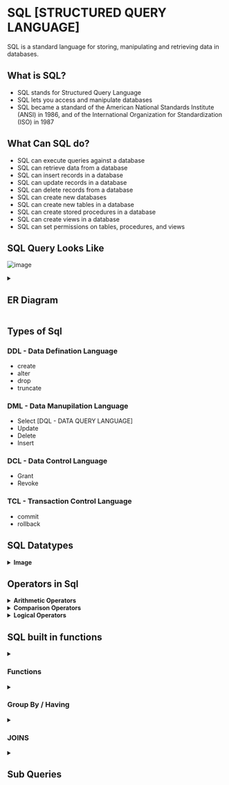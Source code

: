 
# SQL [STRUCTURED QUERY LANGUAGE]

SQL is a standard language for storing, manipulating and retrieving data in databases.

## What is SQL?
- SQL stands for Structured Query Language
- SQL lets you access and manipulate databases
- SQL became a standard of the American National Standards Institute (ANSI) in 1986, and of the International Organization for Standardization (ISO) in 1987

## What Can SQL do?
- SQL can execute queries against a database
- SQL can retrieve data from a database
- SQL can insert records in a database
- SQL can update records in a database
- SQL can delete records from a database
- SQL can create new databases
- SQL can create new tables in a database
- SQL can create stored procedures in a database
- SQL can create views in a database
- SQL can set permissions on tables, procedures, and views

## SQL Query Looks Like
 
![image](https://user-images.githubusercontent.com/80267318/204763077-68928869-8128-4d64-bbf5-4ed9817f9f8e.png)

<details>
 <summary><h2>ER Diagram</h2></summary><br>
 
## ER Diagram
An Entity Relationship Diagram is a diagram that represents relationships among entities in a database. It is commonly known as an ER Diagram.

## What is an ER Model?
 
An Entity-Relationship Model represents the structure of the database with the help of a diagram. ER Modelling is a systematic process to design a database as it would require you to analyze all data requirements before implementing your database.

## Symbols Used in ER Diagrams
- Rectangles: This Entity Relationship Diagram symbol represents entity types
- Ellipses: This symbol represents attributes
- Diamonds: This symbol represents relationship types
- Lines: It links attributes to entity types and entity types with other relationship types
- Primary key: Here, it underlines the attributes 
- Double Ellipses: Represents multi-valued attributes


 ### Components of ER Diagram
You base an ER Diagram on three basic concepts:

![image](https://user-images.githubusercontent.com/80267318/204767802-a6bbeca7-7367-45c6-9632-9bceb1136c46.png)

 #### Entities
 <details>
 <summary><b> An entity can be either a living or non-living component.</b></summary><br>

![image](https://user-images.githubusercontent.com/80267318/204769508-7fd77101-3bc7-488e-bd23-5e6aad504737.png)

- Weak Entity => An entity that makes reliance over another entity is called a weak entity

![image](https://user-images.githubusercontent.com/80267318/204769770-4c696309-3c18-4188-8e95-cc5e512f34f4.png)
 </details
 


#### Attributes
 
 <details>
 <summary><b>An attribute exhibits the properties of an entity.</b></summary><br>
 
- Key Attribute => Key attribute uniquely identifies an entity from an entity set. It underlines the text of a key attribute.

![image](https://user-images.githubusercontent.com/80267318/204770087-ffa276a7-3e50-41f9-98e4-6f135e044199.png)

- Composite Attribute => An attribute that is composed of several other attributes is known as a composite attribute.

![image](https://user-images.githubusercontent.com/80267318/204770241-30994b89-3e6b-49d5-8e58-2642428ade8e.png)

- Multivalued Attribute => Some attributes can possess over one value, those attributes are called multivalued attributes.

![image](https://user-images.githubusercontent.com/80267318/204770436-8626c951-4474-4a48-81a6-1f4a3e308609.png)

- Derived Attribute => An attribute that can be derived from other attributes of the entity is known as a derived attribute.

![image](https://user-images.githubusercontent.com/80267318/204770552-730e7206-a005-4e2b-b0f6-8aad7d39609d.png)

</details>

#### Relationships

 <details>
 <summary><b>There are 4 types of relationship they are </b></summary><br>

- One-to-One Relationships

![image](https://user-images.githubusercontent.com/80267318/204770991-763da9ee-ba4b-41d7-a713-6fe4e4323290.png)

- One-to-Many Relationships

![image](https://user-images.githubusercontent.com/80267318/204770683-acf089dd-edfc-4dc8-b2f4-ec5bd52de838.png)

- Many-to-One Relationships

![image](https://user-images.githubusercontent.com/80267318/204770738-c47d2079-8092-460c-9400-7d0336fb3755.png)

- Many-to-Many Relationships

![image](https://user-images.githubusercontent.com/80267318/204770783-1c9cec05-f695-4705-ae9b-30c0cbaf29a8.png)

</details>

 </details>

## Types of Sql 

### DDL - Data Defination Language
- create
- alter
- drop
- truncate

### DML - Data Manupilation Language
 - Select [DQL - DATA QUERY LANGUAGE] 
 - Update
 - Delete
 - Insert
 
 ### DCL - Data Control Language
  - Grant
  - Revoke
  
 ### TCL - Transaction Control Language
  - commit
  - rollback
  
## SQL Datatypes

<details>
<summary><b>Image</b></summary><br>

![image](https://user-images.githubusercontent.com/80267318/204773960-369b5193-5193-4390-9f44-8c03e53f0a19.png)

</details>

## Operators in Sql 
 
<details>
 <summary><b> Arithmetic Operators</b></summary><br>
<ul>
 <li>[+]</li> 
 <li>[-]</li>
 <li>[/]</li> 
 <li>[*]</li> 
 <li>[%}</li>
</ul>
 </details>
 
<details>
 <summary><b> Comparison Operators </b></summary><br>
 <ul>
 <li><, <=</li> 
 <li> >, >=</li>
 <li> =, !=</li> 
 <li>!<, !></li> 
</ul>
 </details>
  
<details>
 <summary><b> Logical Operators</b></summary><br>
 <ul>
 <li>Any</li> 
 <li>All</li>
 <li>And</li> 
 <li>OR/IN </li> 
 <li>Between</li>
 <li>Exists</li>
  <li>Not</li>
</ul>

 </details>
 
 ## SQL built in functions 
<details>
 <summary><h3> Functions </h3></summary><br>
 <details>
 <summary><b>Show Databases </b></summary><br>
 
 This is used for listing all present databases.
 
  #### Syntax => 
  ```sql 
     show databases;
  ```
</details>

 <details>
 <summary><b>use [db_name]  </b></summary><br>
 
This command is used for selecting the database for futher operations
 
 #### Syntax =>
  ```sql
  // let db name = employee
  use Employee
  ````
 </details>

<details>
 <summary><b> show tables  </b></summary><br>
  
  this command is used for listing all the tables present in a database 
  
  #### Syntax =>
  ```sql
  // let db name = employee
  use Employee
  show TABLES:
 ```
</details>
  
<details>
 <summary><b> Describe [table name] </b></summary><br> 
 
 this command is used for getting the structure/schema of table present in a database
 
 #### Syntax =>
  ```sql
  // let db name = employee and table name => emp_data
  use Employee
  describe emp_data;
  ```
  </details>
 
<details>
 <summary><b> Distinct  </b></summary><br>
 
 this keyword is used for fetch unique data of the selected attribute
 
 #### Syntax =>
  ```sql
  // let db name = employee
  use Employee
 
 SELECT DISTINCT <attribute name> FROM <table name>;
 
 // example
  SELECT DISTINCT city FROM emp_data;
  ```
   </details>
 
<details>
 <summary><b> count()  </b></summary><br>
 
 this function is used for getting the total count of the row from  selected attribute
 
 #### Syntax =>
  ```sql
  // let db name = employee
  use Employee
 
 SELECT COUNT(<attribute name>) FROM <table name>;
 
 // example
  SELECT COUNT(name) FROM emp_data;
  ```
  </details>
  
<details>
 <summary><b> AS </b></summary><br>
 
 SQL aliases are used to give a table, or a column in a table, a temporary name.
 
 #### Syntax =>
  ```sql
  // let db name = employee
  use Employee
 
 SELECT COUNT(<attribute name>) AS <temp_name> FROM <table name>;
 
 // example
  SELECT COUNT(name) AS total_name FROM emp_data;
  ```
  </details>
 
<details>
 <summary><b> SUM()</b></summary><br>
 
 The SUM() function returns the total sum of a numeric column. 
 
 #### Syntax =>
  ```sql
  // let db name = employee
  use Employee
 
 SELECT SUM(<attribute name>) AS <temp_name> FROM <table name>;
 
 // example
  SELECT SUM(salary) AS totalSalary FROM emp_data;
  ```
  </details>
  
 <details>
 <summary><b> AVG() </b></summary><br>
 
 The AVG() function returns the avrage of a numeric column. 
 
 #### Syntax =>
  ```sql
  // let db name = employee
  use Employee
 
 SELECT AVG(<attribute name>) AS <temp_name> FROM <table name>;
 
 // example
  SELECT AVG(salary) AS avgsalary FROM emp_data;
  ```
   </details>
   
<details>
 <summary><b> WHERE CLAUSE </b></summary><br>
 
 The Where Clause is used for applying conditions in a query.
 
 #### Syntax =>
  ```sql
  // let db name = employee
  use Employee
 
 SELECT * FROM <Table Name> WHERE <condition>;
 
 // example
 1. SELECT * FROM emp_data WHERE age>22;
 
 2. SELECT Name, Gender, City FROM emp_data WHERE Gender = 'F';
  ```
  
  </details>
 
<details>
 <summary><b> OR/IN </b></summary><br>
 
 The OR operator displays a record if any of the conditions separated by OR is TRUE. The IN operator allows you to specify multiple values in a WHERE claus
 
 example - 
 ```sql 
 // Both work as same
   SELECT Name, Gender, City FROM emp_data WHERE city = 'indore' OR city='pune';
 
   SELECT Name, Gender, City FROM emp_data WHERE city IN ('indore', 'pune');
 ```
  </details>
 
<details>
 <summary><b> Between </b></summary><br>
 
 The BETWEEN operator selects values within a given range. The values can be numbers, text, or dates. The BETWEEN operator is inclusive: begin and end values are included. 
 
 example - 
 ```sql 
 SELECT * FROM emp_data WHERE doj BETWEEN '2001-01-01' AND '2010-01-01';
 ```
  </details>
 
<details>
 <summary><b> AND </b></summary><br>
 
 The AND operator displays a record if all the conditions separated by AND are TRUE.
 
 example - 
 ```sql 
 SELECT * FROM emp_data WHERE age>23 AND gender='M';
 ```
  </details>
  
 <details>
 <summary><b> NOT </b></summary><br>
 
 The NOT operator displays a record if the condition(s) is NOT TRUE.
 
 example - 
 ```sql 
 SELECT name, age, salary FROM emp_data WHERE NOT city = 'indore';
 ```
 
  </details>
 
<details>
 <summary><b> Combine Query of AND,OR and NOT </b></summary><br>
 
example - 
```sql
 SELECT name, age, salary , city FROM emp_data WHERE Not city='Mumbai' AND ( city = 'Banglore' OR city ='ujjain');
```
  </details>
  
<details>
 <summary><b> Order By  </b></summary><br>

The ORDER BY keyword is used to sort the result-set in ascending or descending order.The ORDER BY keyword sorts the records in ascending order by default. To sort the records in descending order, use the DESC keyword.

example - 
 ```sql 
 //ascending order
 SELECT * FROM emp_data  WHERE age>23 AND gender='M' ORDER BY salary ASC;
 
 //descending order
SELECT * FROM emp_data  WHERE age>23 AND gender='M' ORDER BY salary DESC;
 ```
 
  </details>
  
  
  <details>
 <summary><b> MIN/MAX  </b></summary><br>

The MIN() function returns the smallest value of the selected column.
The MAX() function returns the largest value of the selected column.

example - 
 ```sql 
 //min
 SELECT name, MIN(age) as min_age from emp_data;
 
 SELECT name, age as min_age from emp_data WHERE age = (SELECT MIN(age) from emp_data);

 //max
SELECT name, MAX(age) as max_age from emp_data;

SELECT name, age as max_age from emp_data WHERE age = (SELECT MAX(age) from emp_data);
 ```
 
  </details>
  
  
   <details>
 <summary><b> Repeat  </b></summary><br>
 
 it is used for repeation.

example - 
 ```sql 
 //syntax
  SELECT REPEAT(<repeat_name>, how many times you want to repeat) as repeated_name;
 
 SELECT REPEAT("aman", 10) as repeated_name;
 ```
 
  </details>
  
  
<details>
 <summary><b> Date  </b></summary><br>

<details>
 <summary><b> curDate() / CURRENT_DATE </b></summary><br>
 
 this is used for getting the current date.
 
example - 
 ```sql 
 //syntax
SELECT CURRENT_DATE as date;

SELECT curDate() as date;
 ```
  </details>
  
  <details>
 <summary><b> curTime() / CURRENT_TIME </b></summary><br>
 
 this is used for getting the current Time.
 
example - 
 ```sql 
 //syntax
SELECT CURRENT_TIME as date;

SELECT curTime() as date;
 ```
  </details>
  
  <details>
 <summary><b> now() / CURRENT_TIMESTAMP </b></summary><br>
 
 this is used for getting the current date and time.
 
example - 
 ```sql 
 //syntax
SELECT CURRENT_TIMESTAMP as date;

SELECT now() as date;
 ```
  </details>
 
  </details>
  
  <details>
 <summary><b> Math Operation  </b></summary><br>

example - 
 ```sql 
 // addition
 SELECT (10+80) AS Addition;
 
 //subtraction
SELECT (10-80) AS Subtraction;

//divide
SELECT (80/10) AS division;

//mutiply
SELECT (10*80) AS Multiplication;

 ```
  </details>
 

### Strings Function
  
<details><summary><b>upper()/ucase()</b></summary><br> 
 Convert words into uppercase
 
 ```sql 
 
      SELECT UPPER("aman pandagre") as adminName;
      SELECT UCASE("aman pandagre") as adminName;
 
 ```
 
 </details>
<details><summary><b>lower()/lcase()</b></summary><br>
   Convert words into lowercase
 
 ```sql 
 
       SELECT LOWER("AMAN PANDAGRE") as adminName;
       SELECT LCASE("AMAN PANDAGRE") as adminName;
 
 ```
 
</details>
<details><summary><b>character_length()/char_length()</b></summary><br>
     Returns length of chracter
 
 ```sql 
 
      SELECT CHARACTER_LENGTH("AMAN PANDAGRE") as adminName;
      SELECT CHAR_LENGTH("AMAN PANDAGRE") as adminName;
 
 ```
 
 </details>
<details><summary><b>concat()</b></summary><br>
    
      Concat the two strings
 
 ```sql 
 
     SELECT CONCAT("AM", "AN") as adminName;
 
 ```
 
</details>
<details><summary><b>reverse()</b></summary><br>
    
  REVERSE the strings
 
 ```sql 
 
     SELECT REVERSE("AMAN PANDAGRE") as adminName;
 
 ```
 
 </details>
<details><summary><b>length()</b></summary><br>

  Return the length of String
 
 ```sql 
 
     SELECT LENGTH("I just grind it..") as Len;
 
 ```
 
</details>
<details><summary><b>ltrim()/rtrim()/trim </b></summary><br>

   ltrim means left trim its trims the left side of String.<br>
   rtrim means right trim its trims the right side of String.<br>
   trim  its trims the left and right both side of String
 
 ```sql 

 //ltrim
    SELECT LTRIM("         I just grind it..") as Len;
//rtrim
    SELECT RTRIM("         I just grind it..           ") as Len;
//trim
    SELECT TRIM("         I just grind it..           ") as Len;
 
 ```
 
</details>
<details><summary><b>position()</b></summary><br>
    
      Return the position of String
 
 ```sql 
 
     SELECT POSITION("21" IN "aman PANDAGRE21");
 
 ```
  </details>
 </details>

 <details>
  <summary><h3>Group By / Having</h3></summary><br>
  
 The GROUP BY statement groups rows that have the same values into summary rows, like "find the number of customers in each country".

The GROUP BY statement is often used with aggregate functions (COUNT(), MAX(), MIN(), SUM(), AVG()) to group the result-set by one or more columns.
  
  AND
  
 The HAVING clause was added to SQL because the WHERE keyword cannot be used with aggregate functions.
 
 ```sql
  
    use sql_learn;
  
  //Group By
  
    // get each departmant average age and total salary
    SELECT dept, ROUND(AVG(age)) AS avg_age, SUM(salary) AS sly FROM employees GROUP BY dept;
    
    //select how many employees work on each city
    SELECT COUNT(Emp_Id) AS total_Emp , city FROM employees GROUP BY city ORDER BY COUNT(Emp_Id) DESC;
  
    //select how many employees join on each year
    SELECT YEAR(doj) as year, COUNT(Emp_Id) as total_emp_join FROM employees GROUP BY YEAR(doj) ORDER BY YEAR(doj) DESC;
  
    SELECT product_id, SUM(sell_price * quantity) AS revenue FROM sales GROUP BY product_id;

  //Having
  
      // return the group of department whose average salary is greater then 75000
      SELECT dept, AVG(salary) AS avg_salary FROM employees GROUP BY dept HAVING AVG(salary) > 75000;
  
      // return the group of city whose total salary is greater then 200000
      SELECT city, SUM(salary) AS total_salary FROM employees GROUP BY city HAVING SUM(salary) > 200000;
  
      // return the group of department whose total employees is greater then 2
      SELECT dept, COUNT(*) AS total_emp FROM employees GROUP BY dept HAVING COUNT(*) > 2;
  
      // return the group of department whose total employees is greater then 2 and they not belong to houston city
      SELECT dept, COUNT(*) AS total_emp FROM employees WHERE city != "Houston" GROUP BY dept HAVING COUNT(*) > 2;
  
      // return the group of department whose average salary is greater then 75000 
     // using aggrigate function in having clause that is not used in select
      SELECT dept, COUNT(*) AS total_emp FROM employees GROUP BY dept HAVING AVG(salary) > 75000;
   
  ```
  
 </details>
 
<details>
  <summary><h3> JOINS </h3></summary><br>
   
   A JOIN clause is used to combine rows from two or more tables, based on a related column between them.
   We can join more than one tables 
   there are Five types of joins - 
   
   <ul>
    <li>Inner Join</li>
    <li>Right Join</li>
    <li>Left Join</li>
    <li>Full Join</li>
    <li>Self Join</li>
   </ul>
   
 <details><summary><h5>Inner Join</h5></summary>
   
   The INNER JOIN keyword selects records that have matching values in both tables.
   Note: The INNER JOIN keyword selects all rows from both tables as long as there is a match between the columns. If     there are records in the "table1" table that do not have matches in "table2", these orders will not be shown!

   ![image](https://user-images.githubusercontent.com/80267318/206286434-a2bc37c4-f152-49c0-9755-07b7dedda24b.png)

   ```sql
     
   //Syntax 
   
    SELECT column_name(s)
    FROM table1
    INNER JOIN table2
    ON table1.column_name = table2.column_name;
   
   //example
   
   SELECT * FROM cricket AS c INNER JOIN football AS f ON c.name = f.name;
   Or
   SELECT * FROM cricket AS c INNER JOIN football AS f  USING(name); 
   
   SELECT productcode, productname, textdescription FROM products INNER JOIN productlines USING(productline);
   
   //three table join
   SELECT o.ordernumber, o.status, p.productname, SUM(quantityordered * priceeach) AS revenue FROM orders AS o INNER JOIN orderdetails AS od ON o.ordernumber=od.ordernumber INNER JOIN products AS p ON p.productcode = od.productcode GROUP BY ordernumber;
   
   ```
    
 </details>
   
   
 <details><summary><h5>Right Join</h5></summary>
   
  The RIGHT JOIN keyword returns all records from the right table (table2), and the matching records from the left     table (table1). The result is 0 records from the left side, if there is no match.
     
   ![image](https://user-images.githubusercontent.com/80267318/206287406-8560bf45-27cf-43cd-a0db-591f2429f148.png)

     Note: The RIGHT JOIN keyword returns all records from the right table (table2), even if there are no matches           in the left table (table1).<br>
      In some databases RIGHT JOIN is called RIGHT OUTER JOIN.
     
   ```sql
     
   //Syntax 
   
    SELECT column_name(s)
    FROM table1
    RIGHT JOIN table2
    ON table1.column_name = table2.column_name;
   
   //example
   
   SELECT c.customername, c.phone, e.employeenumber, e.email FROM customers AS c RIGHT JOIN employees AS e ON salesrepemployeenumber=employeenumber ORDER BY              employeenumber;
   
   ```
    
 </details>
   
   
 <details><summary><h5>Left Join</h5></summary>
   
   The LEFT JOIN keyword returns all records from the left table (table1), and the matching records from the right      table (table2). The result is 0 records from the right side, if there is no match.
   Note: The LEFT JOIN keyword returns all records from the left table (Customers), even if there are no matches in      the right table (Orders).<br>
   In some databases LEFT JOIN is called LEFT OUTER JOIN.

   ![image](https://user-images.githubusercontent.com/80267318/206287983-af44dc67-a879-4280-b15f-f4ac0c2968ec.png)

   ```sql
     
   //Syntax 
   
     SELECT column_name(s)
     FROM table1
     LEFT JOIN table2
     ON table1.column_name = table2.column_name;
   
   //example
   
   SELECT c.customernumber, c.customername, status, ordernumber FROM customers AS c LEFT JOIN orders AS o ON c.customernumber = o.customernumber WHERE o.ordernumber IS null;   
   
   ```
    
 </details>
   
 <details><summary><h5>Full Join</h5></summary>
   
   The FULL OUTER JOIN keyword returns all records when there is a match in left (table1) or right (table2) table        records. FULL OUTER JOIN and FULL JOIN are the same.
   Note: The FULL OUTER JOIN keyword returns all matching records from both tables whether the other table matches or    not. So, if there are rows in "Customers" that do not have matches in "Orders", or if there are rows in "Orders"      that do not have matches in "Customers", those rows will be listed as well.<br>
   FULL OUTER JOIN can potentially return very large result-sets!

   ![image](https://user-images.githubusercontent.com/80267318/206288426-f93fcd0a-b6cc-4deb-b00a-c8de33a1a37c.png)
     
   ```sql
     
   //Syntax 
   
    SELECT column_name(s)
    FROM table1
    FULL OUTER JOIN table2
    ON table1.column_name = table2.column_name
    WHERE condition;
   
   //example
   
   SELECT Customers.CustomerName, Orders.OrderID FROM Customers FULL JOIN Orders ON Customers.CustomerID=Orders.CustomerID ORDER BY Customers.CustomerName;
   
   ```
    
 </details>
   
 <details><summary><h5>Self Join</h5></summary>
   
   A self join is a regular join, but the table is joined with itself.

   ```sql
     
   //Syntax 
   
    SELECT column_name(s)
    FROM table1 T1, table1 T2
    WHERE condition;
   
   //example
   
   SELECT concat(m.lastname, ',' , m.firstname) as manager , concat(e.lastname, ',' , e.firstname) as employees FROM employees AS e INNER JOIN employees AS m ON m.employeenumber =  e.reportsto ORDER BY manager;
   
   ```
    
 </details>
    
 </details>
 
  <details><summary><h2>Sub Queries </h2></summary>
   
   <h5> A subquery is select query that is enclosed inside other query. The inner select query is usually used to determine the results of the outer select query</h5>
   
   ![image](https://user-images.githubusercontent.com/80267318/206678672-f22f4f26-16d9-4b9f-b4f3-9cfa32a60992.png)
   
   ```sql
   
   // Subquery with select statement //
   
   // Write a sql query to display department with maximum salary from employees table //
   
   SELECT dept FROM employees WHERE salary = (SELECT MAX(salary) FROM employees);
   
   SELECT emp_name, dept, salary FROM employees WHERE salary < (SELECT AVG(salary) FROM employees);
                                                                      
   // Subquery with insert statement //
   
    INSERT INTO orders
    SELECT prod_id, item, sell_price 
    FROM products 
    WHERE prod_id IN (SELECT prod_id FROM products WHERE sell_price > 1000);   
   
   // Subquery with Update statement //
   
   UPDATE employees SET salary = salary *0.45 WHERE age IN (SELECT age from employees where age >27);
   
   // Subquery with Delete statement //
   
    Delete FROM employees WHERE age IN (SELECT age from employees where age >= 27);
   
   // two different tables //
   
   SELECT productcode, productname, msrp from products WHERE productcode in (SELECT productcode from orderdetails where priceeach <100);
   
   ```

   <details>
 
<details>
 <summary><h2>Triggers</h2></summary>

 <h5>A trigger is a user-defined SQL command that is invoked automatically in response to an event such as insert, delete or update</h5>
 
 ```sql
 
 //syntax 
 
 create Trigger
 trigger_name, trigger_time, trigger_event on table_name for each row
 Begin
 ...
 End;
 
 // trigger_time = Before, After
 // trigger_event = Insert, Update, Delete 
 
 // example
 
 //// before insert trigger
 
 ```
 
</details>

<details>
 <summary><h2>Stored Procedures</h2></summary>
 
</details>
   
<details>
 <summary><h2>Views</h2></summary>
 
</details>
